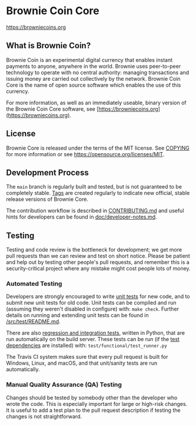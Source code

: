 Brownie Coin Core
=================
https://browniecoins.org


What is Brownie Coin?
----------------

Brownie Coin is an experimental digital currency that enables instant payments to
anyone, anywhere in the world. Brownie uses peer-to-peer technology to operate
with no central authority: managing transactions and issuing money are carried
out collectively by the network. Brownie Coin Core is the name of open source
software which enables the use of this currency.

For more information, as well as an immediately useable, binary version of
the Brownie Coin Core software, see [https://browniecoins.org](https://browniecoins.org).

License
-------

Brownie Core is released under the terms of the MIT license. See [COPYING](COPYING) for more
information or see https://opensource.org/licenses/MIT.

Development Process
-------------------

The `main` branch is regularly built and tested, but is not guaranteed to be
completely stable. [Tags](https://github.com/browniecoins/browniecoins/tags) are created
regularly to indicate new official, stable release versions of Brownie Core.

The contribution workflow is described in [CONTRIBUTING.md](CONTRIBUTING.md)
and useful hints for developers can be found in [doc/developer-notes.md](doc/developer-notes.md).


Testing
-------

Testing and code review is the bottleneck for development; we get more pull
requests than we can review and test on short notice. Please be patient and help out by testing
other people's pull requests, and remember this is a security-critical project where any mistake might cost people
lots of money.

### Automated Testing

Developers are strongly encouraged to write [unit tests](src/test/README.md) for new code, and to
submit new unit tests for old code. Unit tests can be compiled and run
(assuming they weren't disabled in configure) with: `make check`. Further details on running
and extending unit tests can be found in [/src/test/README.md](/src/test/README.md).

There are also [regression and integration tests](/test), written
in Python, that are run automatically on the build server.
These tests can be run (if the [test dependencies](/test) are installed) with: `test/functional/test_runner.py`

The Travis CI system makes sure that every pull request is built for Windows, Linux, and macOS, and that unit/sanity tests are run automatically.

### Manual Quality Assurance (QA) Testing

Changes should be tested by somebody other than the developer who wrote the
code. This is especially important for large or high-risk changes. It is useful
to add a test plan to the pull request description if testing the changes is
not straightforward.
